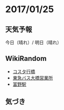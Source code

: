 # 2017/01/25

## 天気予報

今日（晴れ）/ 明日（晴れ）

## WikiRandom

* [コスタ行橋](https://ja.wikipedia.org/wiki/%E3%82%B3%E3%82%B9%E3%82%BF%E8%A1%8C%E6%A9%8B)
* [東急バス大橋営業所](https://ja.wikipedia.org/wiki/%E6%9D%B1%E6%80%A5%E3%83%90%E3%82%B9%E5%A4%A7%E6%A9%8B%E5%96%B6%E6%A5%AD%E6%89%80)
* [富野駅](https://ja.wikipedia.org/wiki/%E5%AF%8C%E9%87%8E%E9%A7%85)

## 気づき

